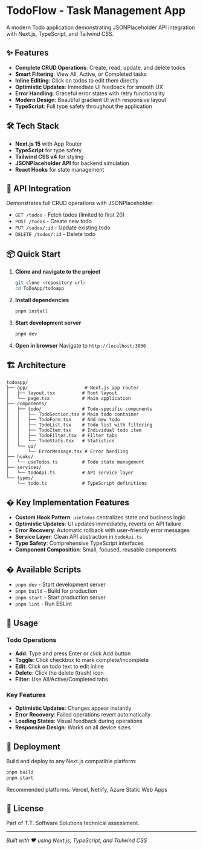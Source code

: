 # TodoFlow - Task Management App

A modern Todo application demonstrating JSONPlaceholder API integration with Next.js, TypeScript, and Tailwind CSS.

## ✨ Features

- **Complete CRUD Operations**: Create, read, update, and delete todos
- **Smart Filtering**: View All, Active, or Completed tasks
- **Inline Editing**: Click on todos to edit them directly
- **Optimistic Updates**: Immediate UI feedback for smooth UX
- **Error Handling**: Graceful error states with retry functionality
- **Modern Design**: Beautiful gradient UI with responsive layout
- **TypeScript**: Full type safety throughout the application

## 🛠️ Tech Stack

- **Next.js 15** with App Router
- **TypeScript** for type safety
- **Tailwind CSS v4** for styling
- **JSONPlaceholder API** for backend simulation
- **React Hooks** for state management

## 🔌 API Integration

Demonstrates full CRUD operations with JSONPlaceholder:
- `GET /todos` - Fetch todos (limited to first 20)
- `POST /todos` - Create new todo
- `PUT /todos/:id` - Update existing todo
- `DELETE /todos/:id` - Delete todo

## 📦 Quick Start

1. **Clone and navigate to the project**
   ```bash
   git clone <repository-url>
   cd ToDoApp/todoapp
   ```

2. **Install dependencies**
   ```bash
   pnpm install
   ```

3. **Start development server**
   ```bash
   pnpm dev
   ```

4. **Open in browser**
   Navigate to `http://localhost:3000`

## 🏗️ Architecture

```
todoapp/
├── app/                     # Next.js app router
│   ├── layout.tsx          # Root layout
│   └── page.tsx            # Main application
├── components/
│   ├── todo/               # Todo-specific components
│   │   ├── TodoSection.tsx # Main todo container
│   │   ├── TodoForm.tsx    # Add new todo
│   │   ├── TodoList.tsx    # Todo list with filtering
│   │   ├── TodoItem.tsx    # Individual todo item
│   │   ├── TodoFilter.tsx  # Filter tabs
│   │   └── TodoStats.tsx   # Statistics
│   └── ui/
│       └── ErrorMessage.tsx # Error handling
├── hooks/
│   └── useTodos.ts         # Todo state management
├── services/
│   └── todoApi.ts          # API service layer
└── types/
    └── todo.ts             # TypeScript definitions
```

## � Key Implementation Features

- **Custom Hook Pattern**: `useTodos` centralizes state and business logic
- **Optimistic Updates**: UI updates immediately, reverts on API failure
- **Error Recovery**: Automatic rollback with user-friendly error messages
- **Service Layer**: Clean API abstraction in `todoApi.ts`
- **Type Safety**: Comprehensive TypeScript interfaces
- **Component Composition**: Small, focused, reusable components

## � Available Scripts

- `pnpm dev` - Start development server
- `pnpm build` - Build for production
- `pnpm start` - Start production server
- `pnpm lint` - Run ESLint

## 🎯 Usage

### Todo Operations
- **Add**: Type and press Enter or click Add button
- **Toggle**: Click checkbox to mark complete/incomplete
- **Edit**: Click on todo text to edit inline
- **Delete**: Click the delete (trash) icon
- **Filter**: Use All/Active/Completed tabs

### Key Features
- **Optimistic Updates**: Changes appear instantly
- **Error Recovery**: Failed operations revert automatically
- **Loading States**: Visual feedback during operations
- **Responsive Design**: Works on all device sizes

## 🚀 Deployment

Build and deploy to any Next.js compatible platform:

```bash
pnpm build
pnpm start
```

Recommended platforms: Vercel, Netlify, Azure Static Web Apps

## 📄 License

Part of T.T. Software Solutions technical assessment.

---

*Built with ❤️ using Next.js, TypeScript, and Tailwind CSS*
